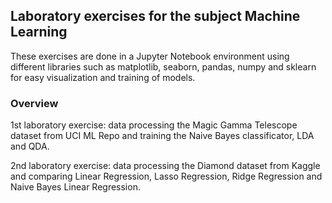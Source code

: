 ## Laboratory exercises for the subject Machine Learning

These exercises are done in a Jupyter Notebook environment using different libraries such as matplotlib, seaborn, pandas, numpy and sklearn for easy visualization and training of models.

### Overview
1st laboratory exercise: data processing the Magic Gamma Telescope dataset from UCI ML Repo and training the Naive Bayes classificator, LDA and QDA.

2nd laboratory exercise: data processing the Diamond dataset from Kaggle and comparing Linear Regression, Lasso Regression, Ridge Regression and Naive Bayes Linear Regression.
